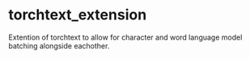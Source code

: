 # torchtext_extension

Extention of torchtext to allow for character and word language model batching alongside eachother. 